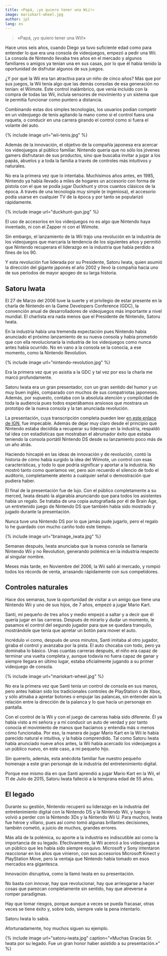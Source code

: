 ```yaml
---
title: «Papá, ¡yo quiero tener una Wii!»
image: mariokart-wheel.jpg
author: jpl
lang: es
---
```


> «Papá, ¡yo quiero tener una Wii!»

Hace unos seis años, cuando Diego ya tuvo suficiente edad como para entender lo que era una consola de videojuegos, empezó a pedir una Wii. La consola de Nintendo llevaba tres años en el mercado y algunos familiares o amigos ya tenían una en sus casas, por lo que él había tenido la oportunidad de disfrutar algunos de sus juegos.

¿Y por qué la Wii era tan atractiva para un niño de cinco años? Más que por sus juegos, la Wii tenía algo que las demás consolas de esa generación no tenían: el Wiimote. Este control inalámbrico, que venía incluido con la compra de todas las Wii, incluía sensores de movimiento y un sistema que le permitía funcionar como puntero a distancia.

Combinando estas dos simples tecnologías, los usuarios podían competir en un videojuego de tenis agitando la mano como si el control fuera una raqueta, o conducir en una carrera girando el control como si fuera el volante del auto.

{% include image url="wii-tenis.jpg" %}

Además de la innovación, el objetivo de la compañía japonesa era acercar los videojuegos al público familiar. Nintendo quería que no sólo los jóvenes gamers disfrutaran de sus productos, sino que buscaba invitar a jugar a los papás, abuelos y a toda la familia a través de controles más intuitivos y naturales.

No era la primera vez que lo intentaba. Muchísimos años antes, en 1985, Nintendo ya había llevado a miles de hogares un accesorio con forma de pistola con el que se podía jugar Duckhunt y otros cuantos clásicos de la época. A través de una tecnología muy simple (e ingeniosa), el accesorio podía usarse en cualquier TV de la época y por tanto se popularizó rápidamente.

{% include image url="duckhunt-gun.jpg" %}

El uso de accesorios en los videojuegos no es algo que Nintendo haya inventado, ni con el Zapper ni con el Wiimote.

Sin embargo, el lanzamiento de la Wii trajo una revolución en la industria de los videojuegos que marcaría la tendencia de los siguientes años y permitió que Nintendo recuperara el liderazgo en la industria que había perdido a fines de los 90.

Y esta revolución fue liderada por su Presidente, Satoru Iwata, quien asumió la dirección del gigante japonés el año 2002 y llevó la compañía hacia uno de sus períodos de mayor apogeo de su larga historia.

## Satoru Iwata

El 27 de Marzo del 2006 tuve la suerte y el privilegio de estar presente en la charla de Nintendo en la Game Developers Conference (GDC), la convención anual de desarrolladores de videojuegos más importante a nivel mundial. El charlista era nada menos que el Presidente de Nintendo, Satoru Iwata.

En la industria había una tremenda expectación pues Nintendo había anunciado el próximo lanzamiento de su nueva consola y había prometido que con ella revolucionaría la industria de los videojuegos como nunca antes había ocurrido. No en vano a la consola se la conocía, a ese momento, como la Nintendo Revolution.

{% include image url="nintendo-revolution.jpg" %}

Era la primera vez que yo asistía a la GDC y tal vez por eso la charla me marcó profundamente.

Satoru Iwata era un gran presentador, con un gran sentido del humor y un muy buen inglés, comparado con muchos de sus compatriotas japoneses. Además, por supuesto, contaba con la absoluta atención y complicidad de toda la audiencia pues todos esperábamos ansiosos que mostrara un prototipo de la nueva consola y la tan anunciada revolución.

La presentación, cuya transcripción completa pueden leer [en este enlace de IGN](http://www.ign.com/articles/2006/03/27/gdc-06-iwata-keynote-transcript), fue impecable. Además de dejar muy claro desde el principio que Nintendo estaba decidida a recuperar su liderazgo en la industria, respaldó tal idea con estadísticas que mostraban el abrumador éxito que estaba teniendo la consola portátil Nintendo DS desde su lanzamiento poco más de un año atrás.

Haciendo hincapié en las ideas de innovación y de revolución, contó la historia de cómo había surgido la idea del Wiimote, un control con esas características, y todo lo que podría significar y aportar a la industria. No mostró tanto como queríamos ver, pero aún recuerdo el silencio de todo el auditorio, completamente atento a cualquier señal o demostración que pudiera haber.

El final de la presentación fue de lujo. Con el público completamente a su merced, Iwata desató la algarabía anunciando que para todos los asistentes había un regalo. Se trataba de una copia autografiada por él de Brain Age, un entretenido juego de Nintendo DS que también había sido mostrado y jugado durante la presentación.

Nunca tuve una Nintendo DS por lo que jamás pude jugarlo, pero el regalo lo he guardado con mucho cariño todo este tiempo.

{% include image url="brainage_iwata.jpg" %}

Semanas después, Iwata anunciaba que la nueva consola se llamaría Nintendo Wii y no Revolution, generando polémica en la industria respecto al singular nombre.

Meses más tarde, en Noviembre del 2006, la Wii salió al mercado, y rompió todos los récords de venta, arrasando rápidamente con sus competidores.

## Controles naturales

Hace dos semanas, tuve la oportunidad de visitar a un amigo que tiene una Nintendo Wii y uno de sus hijos, de 7 años, empezó a jugar Mario Kart.

Santi, mi pequeño de tres años y medio empezó a saltar y a decir que él quería jugar en las carreras. Después de mirarlo y dudar un momento, le pasamos el control del segundo jugador para que se quedara tranquilo, mostrándole que tenía que apretar un botón para mover el auto.

Incrédulo vi como, después de unos minutos, Santi imitaba al otro jugador, giraba el control y avanzaba por la pista. El auto chocaba con todo, pero ya dominaba lo básico. Unas cuantas carreras después, el niño era capaz de terminar una vuelta completa y, aunque todavía no fuera capaz de ganar y siempre llegara en último lugar, estaba oficialmente jugando a su primer videojuego de consola.

{% include image url="mariokart-wheel.jpg" %}

No era la primera vez que Santi tenía un control de consola en sus manos, pero antes habían sido los tradicionales controles de PlayStation o de Xbox, y sólo atinaba a apretar botones o empujar las palancas, sin entender aún la relación entre la dirección de la palanca y lo que hacía un personaje en pantalla.

Con el control de la Wii y con el juego de carreras había sido diferente. Él ya había visto a mi señora y a mí conducir un auto de verdad y por tanto conocía el movimiento de manos que hacíamos y entendía más o menos cómo funcionaba. Por eso, la manera de jugar Mario Kart en la Wii le había parecido natural e intuitiva, y la había comprendido. Tal como Satoru Iwata había anunciado nueve años antes, la Wii había acercado los videojuegos a un público nuevo, en este caso, a mi pequeño hijo.

Sin quererlo, además, esta anécdota familiar fue nuestro pequeño homenaje a este gran personaje de la industria del entretenimiento digital.

Porque ese mismo día en que Santi aprendió a jugar Mario Kart en la Wii, el 11 de Julio de 2015, Satoru Iwata falleció a la temprana edad de 55 años.

## El legado

Durante su gestión, Nintendo recuperó su liderazgo en la industria del entretenimiento digital con la Nintendo DS y la Nintendo Wii, y luego lo volvió a perder con la Nintendo 3Ds y la Nintendo Wii U. Para muchos, Iwata fue héroe y villano, pues así como tomó algunas brillantes decisiones, también cometió, a juicio de muchos, grandes errores.

Más allá de la polémica, su aporte a la industria es indiscutible así como la importancia de su legado. Efectivamente, la Wii acercó a los videojuegos a un público que les había sido siempre esquivo. Microsoft y Sony intentaron reaccionar en los años que vinieron, con sus accesorios Microsoft Kinect y PlayStation Move, pero la ventaja que Nintendo había tomado en esos mercados era gigantesca.

Innovación disruptiva, como la llamó Iwata en su presentación.

No basta con innovar, hay que revolucionar, hay que arriesgarse a hacer cosas que parezcan completamente sin sentido, hay que atreverse a romper paradigmas.

Hay que tomar riesgos, porque aunque a veces se pueda fracasar, otras veces se tiene éxito y, sobre todo, siempre vale la pena intentarlo.

Satoru Iwata lo sabía.

Afortunadamente, hoy muchos siguen su ejemplo.

{% include image url="satoru-iwata.jpg" caption="«Muchas Gracias Sr. Iwata por su legado. Fue un gran honor haber asistido a su presentación.»" %}
